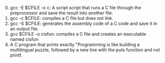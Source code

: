 0. gcc -E $CFILE -o c: A script script that runs a C file through the preprocessor and save the result into another file.
1. gcc -c $CFILE: compiles a C file but does not link.
2. gcc -S $CFILE: generates the assembly code of a C code and save it in an output file.
3. gcc $CFILE -o cisfun: compiles a C file and creates an executable named cisfun
4. A C program that prints exactly "Programming is like building a multilingual puzzle, followed by a new line with the puts function and not printf.
